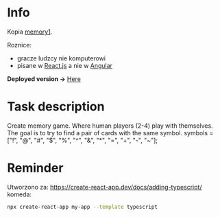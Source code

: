 # Info

Kopia [memory1](https://github.com/b-lukaszuk/memory1).

Roznice:
- gracze ludzcy nie komputerowi
- pisane w [React.js](https://reactjs.org/) a nie w [Angular](https://angular.io/)

**Deployed version ->** [Here](https://b-lukaszuk.github.io/memory2/#/)

# Task description

Create memory game. Where human players (2-4) play with themselves.
The goal is to try to find a pair of cards with the same symbol.
symbols = ["!", "@", "#", "$", "%", "^", "&", "*", "=", "+", "-", "~"];

# Reminder

Utworzono za: https://create-react-app.dev/docs/adding-typescript/ komeda:

```bash
npx create-react-app my-app --template typescript
```
